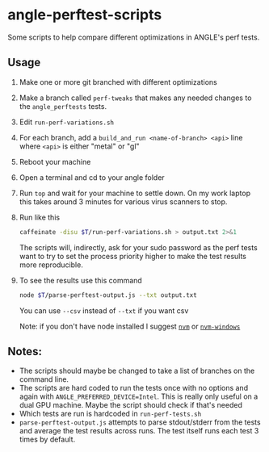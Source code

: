 # angle-perftest-scripts

Some scripts to help compare different optimizations in ANGLE's perf tests.

## Usage

1. Make one or more git branched with different optimizations
2. Make a branch called `perf-tweaks` that makes any needed changes to the `angle_perftests` tests.
3. Edit `run-perf-variations.sh`
4. For each branch, add a `build_and_run <name-of-branch> <api>` line
   where `<api>` is either "metal" or "gl"
5. Reboot your machine
6. Open a terminal and cd to your angle folder
7. Run `top` and wait for your machine to settle down. On my work laptop this takes around 3 minutes for various virus scanners to stop.
8. Run like this

   ```sh
   caffeinate -disu $T/run-perf-variations.sh > output.txt 2>&1
   ```

   The scripts will, indirectly, ask for your sudo password as the perf tests
   want to try to set the process priority higher to make the test results more
   reproducible.

9. To see the results use this command

   ```sh
   node $T/parse-perftest-output.js --txt output.txt
   ```

   You can use `--csv` instead of `--txt` if you want csv

   Note: if you don't have node installed I suggest 
   [`nvm`](https://github.com/nvm-sh/nvm) 
   or [`nvm-windows`](https://github.com/coreybutler/nvm-windows)

## Notes:

* The scripts should maybe be changed to take a list of branches on the command line. 
* The scripts are hard coded to run the tests once with no options and again with `ANGLE_PREFERRED_DEVICE=Intel`. This is really only useful on a dual GPU machine. Maybe the script should check if that's needed
* Which tests are run is hardcoded in `run-perf-tests.sh`
* `parse-perftest-output.js` attempts to parse stdout/stderr from the tests and average the test results across runs. The test itself runs each test 3 times by default.
